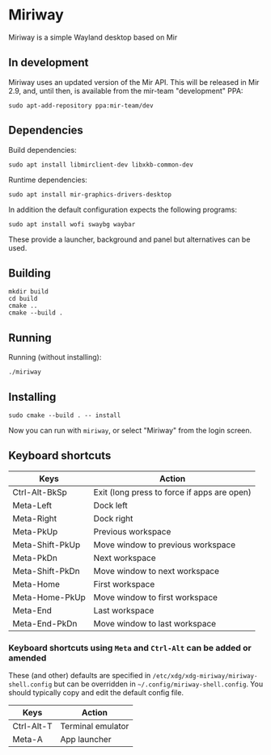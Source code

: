 # Miriway

Miriway is a simple Wayland desktop based on Mir

## In development

Miriway uses an updated version of the Mir API. This will be released in 
Mir 2.9, and, until then, is available from the mir-team "development" PPA:

```plain
sudo apt-add-repository ppa:mir-team/dev
```

## Dependencies

Build dependencies:
```plain
sudo apt install libmirclient-dev libxkb-common-dev
```

Runtime dependencies:
```plain
sudo apt install mir-graphics-drivers-desktop
```

In addition the default configuration expects the following programs:
```plain
sudo apt install wofi swaybg waybar
```
These provide a launcher, background and panel but alternatives can be used.

## Building

```plain
mkdir build
cd build
cmake ..
cmake --build .
```

## Running

Running (without installing):

```plain
./miriway
```

## Installing

```plain
sudo cmake --build . -- install
```

Now you can run with `miriway`, or select "Miriway" from the login screen.

## Keyboard shortcuts

Keys|Action
--|--
Ctrl-Alt-BkSp|Exit (long press to force if apps are open)
Meta-Left|Dock left
Meta-Right|Dock right
Meta-PkUp|Previous workspace
Meta-Shift-PkUp|Move window to previous workspace
Meta-PkDn|Next workspace
Meta-Shift-PkDn|Move window to next workspace
Meta-Home|First workspace
Meta-Home-PkUp|Move window to first workspace
Meta-End|Last workspace
Meta-End-PkDn|Move window to last workspace

### Keyboard shortcuts using `Meta` and `Ctrl-Alt` can be added or amended

These (and other) defaults are specified in `/etc/xdg/xdg-miriway/miriway-shell.config` but can be overridden 
in `~/.config/miriway-shell.config`. You should typically copy and edit the default config file.

Keys|Action
--|--
Ctrl-Alt-T|Terminal emulator
Meta-A|App launcher
